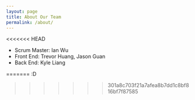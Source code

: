 ```yaml
---
layout: page
title: About Our Team
permalink: /about/
---
```


<<<<<<< HEAD
- Scrum Master: Ian Wu
- Front End: Trevor Huang, Jason Guan
- Back End: Kyle Liang


=======
:D
>>>>>>> 301a8c703f21a7afea8b7dd1c8bf816bf7f87585


